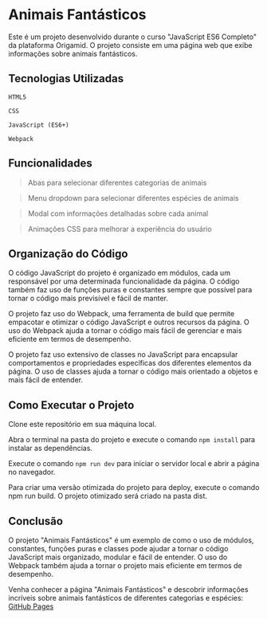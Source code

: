 # Animais Fantásticos
Este é um projeto desenvolvido durante o curso "JavaScript ES6 Completo" da plataforma Origamid. O projeto consiste em uma página web que exibe informações sobre animais fantásticos.

## Tecnologias Utilizadas
`HTML5`

`CSS`

`JavaScript (ES6+)`

`Webpack`

## Funcionalidades
> Abas para selecionar diferentes categorias de animais

> Menu dropdown para selecionar diferentes espécies de animais

> Modal com informações detalhadas sobre cada animal

> Animações CSS para melhorar a experiência do usuário

## Organização do Código
O código JavaScript do projeto é organizado em módulos, cada um responsável por uma determinada funcionalidade da página. O código também faz uso de funções puras e constantes sempre que possível para tornar o código mais previsível e fácil de manter.

O projeto faz uso do Webpack, uma ferramenta de build que permite empacotar e otimizar o código JavaScript e outros recursos da página. O uso do Webpack ajuda a tornar o código mais fácil de gerenciar e mais eficiente em termos de desempenho.

O projeto faz uso extensivo de classes no JavaScript para encapsular comportamentos e propriedades específicas dos diferentes elementos da página. O uso de classes ajuda a tornar o código mais orientado a objetos e mais fácil de entender.

## Como Executar o Projeto

Clone este repositório em sua máquina local.

Abra o terminal na pasta do projeto e execute o comando `npm install` para instalar as dependências.

Execute o comando `npm run dev` para iniciar o servidor local e abrir a página no navegador.

Para criar uma versão otimizada do projeto para deploy, execute o comando npm run build. O projeto otimizado será criado na pasta dist.

## Conclusão

O projeto "Animais Fantásticos" é um exemplo de como o uso de módulos, constantes, funções puras e classes pode ajudar a tornar o código JavaScript mais organizado, modular e fácil de entender. O uso do Webpack também ajuda a tornar o projeto mais eficiente em termos de desempenho.

Venha conhecer a página "Animais Fantásticos" e descobrir informações incríveis sobre animais fantásticos de diferentes categorias e espécies: [GitHub Pages](https://bhzdev.github.io/animais-fantasticos/)

